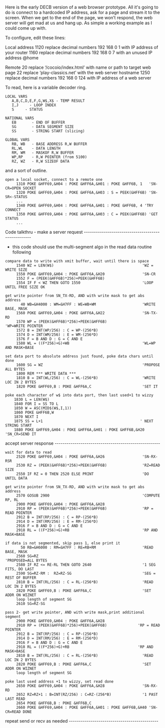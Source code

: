 Here is the early DECB version of a web browser prototype. All it's going to do is connect to a hardcoded IP address, ask for a page and stream it to the screen. 
When we get to the end of the page, we won’t respond, the web server will get mad at us and hang up. As simple a working example as I could come up with. 

To configure, edit these lines:

Local address
1120 replace decimal numbers 192 168 0 1 with IP address of your router
1160 replace decimal numbers 192 168 0 7 with an unused IP address @home

Remote 
  20 replace ‘/cocoio/index.html’ with name or path to target web page
  22 replace ‘play-classics.net’ with the web server hostname
1250 replace decimal numbers 192 168 0 124 with IP address of a web server

To read, here is a variable decoder ring. 
```
LOCAL VARS
   A,B,C,D,E,F,G,W$,X$ - TEMP RESULT
   I,J     - LOOP INDEX
   S     - STATUS

NATIONAL VARS
   EB       - END OF BUFFER
   SG       - DATA SEGMENT SIZE
   SS       - STRING START (slicing)

GLOBAL VARS
   RB, WB   - BASE ADDRESS R,W BUFFER
   RL,WL    - DATA LENGTH
   RM, WM   - MASKOF R,W BUFFER
   WP,RP    - R,W POINTER (from 5100)
   RZ, WZ   - R,W SIZEOF DATA
```
and a sort of outline.
```
open a local socket, connect to a remote one
     1310 POKE &HFF69,&H04 : POKE &HFF6A,&H01 : POKE &HFF6B, 1   'SN-CR=OPEN SOCKET
     1320 POKE &HFF69,&H04 : POKE &HFF6A,&H03 : S = PEEK(&HFF6B) 'SN-SR<-STATUS
     ...
     1340 POKE &HFF69,&H04 : POKE &HFF6A,&H01 : POKE &HFF6B, 4 'TRY CONNECT   
     1350 POKE &HFF69,&H04 : POKE &HFF6A,&H03 : C = PEEK(&HFF6B) 'GET STATUS
     ...
```
Code talkthru - 
make a server request ---------------------------------------------------
* this code should use the multi-segment algo in the read data routine following
```
compare data to write with xmit buffer, wait until there is space
     1540 WZ = LEN(W$)                                        'WZ = WRITE SIZE
     1550 POKE &HFF69,&H04 : POKE &HFF6A,&H20                 'SN-CR
     1552 F = (PEEK(&HFF6B)*256)+PEEK(&HFF6B) 
     1554 IF F < WZ THEN GOTO 1550                            'LOOP UNTIL FREE SIZE OK

get write pointer from SN_TX-RD, AND with write mask to get abs address
       40 WB=&H4000 : WM=&H7FF : WE=WB+WM                     'WRITE BASE, MASK
     1560 POKE &HFF69,&H04 : POKE &HFF6A,&H22                 'SN-TX-RD
     1570 WP = (PEEK(&HFF6B)*256)+PEEK(&HFF6B)                'WP=WRITE POINTER
     1572 B = INT(WP/256) : C = WP-(256*B)
     1574 D = INT(WM/256) : E = WM-(256*D)
     1576 F = B AND D : G = C AND E
     1580 WL = ((F*256)+G)+WB                                 'WL=WP AND MASK+BASE

set data port to absolute address just found, poke data chars until done
     1600 SG = WZ                                             'PROPOSE ALL BYTES 
     1800 REM *** WRITE DATA ***
     1810 B = INT(WL/256) : C = WL-(256*B)                    'WRITE LOC IN 2 BYTES 
     1820 POKE &HFF69,B : POKE &HFF6A,C                       'SET IT

poke each character of w$ into data port, then last used+1 to wizzy
    1830 L = LEN(W$)
    1840 FOR I = SS TO L
    1850 W = ASC(MID$(W$,I,1))
    1860 POKE &HFF6B,W
    1870 NEXT I
    1875 SS = L+1                                            ' NEXT STRING START
    1880 POKE &HFF69,&H04 : POKE &HFF6A,&H01 : POKE &HFF6B,&H20  'SN_CR=SEND IT
```
accept server response -----------------------------------------------------
```
wait for data to read
     2520 POKE &HFF69,&H04 : POKE &HFF6A,&H26                 'SN-RX-RSR
     2530 RZ = (PEEK(&HFF6B)*256)+PEEK(&HFF6B)                'RZ=READ SIZE
     2550 IF RZ = 0 THEN 2520 ELSE PRINT                      'DO UNTIL DATA 

get write pointer from SN_TX-RD, AND with write mask to get abs address
     2570 GOSUB 2900                                          'COMPUTE RP, RL
     2900 POKE &HFF69,&H04 : POKE &HFF6A,&H28 
     2910 RP = (PEEK(&HFF6B)*256)+PEEK(&HFF6B)                'RP = READ POINTER
     2912 B = INT(RP/256) : C = RP-(256*B)
     2914 D = INT(RM/256) : E = RM-(256*D)
     2916 F = B AND D : G = C AND E
     2918 RL = ((F*256)+G)+RB                                 'RP AND MASK+BASE

if data is not segmented, skip pass 1, else print it
       50 RB=&H6000 : RM=&H7FF : RE=RB+RM                     'READ BASE, MASK
     2560 SG=RZ                                               'PROPOSED=ALL BYTES
     2580 IF RZ <= RE-RL THEN GOTO 2640                       '1 SEG FITS, DO LAST
     2590 SG=RZ-RM :  RZ=RZ-SG                                'SEG = REST OF BUFFER 
     2810 B = INT(RL/256) : C = RL-(256*B)                    'READ LOC IN 2 BYTES 
     2820 POKE &HFF69,B : POKE &HFF6A,C                       'SET ADDR ON WIZNET
     loop length of segment SG
     2610 SG=RZ-SG

pass 2- get write pointer, AND with write mask,print additional segment
     2900 POKE &HFF69,&H04 : POKE &HFF6A,&H28 
     2910 RP = (PEEK(&HFF6B)*256)+PEEK(&HFF6B)              'RP = READ POINTER
     2912 B = INT(RP/256) : C = RP-(256*B)
     2914 D = INT(RM/256) : E = RM-(256*D)
     2916 F = B AND D : G = C AND E
     2918 RL = ((F*256)+G)+RB                               'RP AND MASK+BASE
     2810 B = INT(RL/256) : C = RL-(256*B)                    'READ LOC IN 2 BYTES 
     2820 POKE &HFF69,B : POKE &HFF6A,C                       'SET ADDR ON WIZNET
     loop length of segment SG                             

poke last used address +1 to wizzy, set read done
     2650 POKE &HFF69,&H04 : POKE &HFF6A,&H28                 'SN-RX-RD    
     2652 RZ=RZ+1 : B=INT(RZ/256) : C=RZ-(256*B)              '1 PAST LAST READ       
     2654 POKE &HFF6B,B : POKE &HFF6B,C            
     2660 POKE &HFF69,&H04 : POKE &HFF6A,&H01 : POKE &HFF6B,&H40 'SN-CR=READ DONE
```
repeat send or recv as needed ---------------------------------------------
